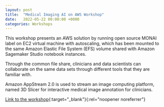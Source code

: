 ```yaml
---
layout: post
title:  "Medical Imaging AI on AWS Workshop"
date:   2022-05-22 00:00:00 +0000
categories: Workshops 
---
```


This workshop presents an AWS solution by running open source MONAI label on EC2 virtual machine with autoscaling, which has been mounted to the same Amazon Elastic File System (EFS) volume shared with Amazon Sagemaker Studio notebook instances.

Through the common file share, clinicians and data scientists can collaborate on the same data sets through different tools that they are familiar with.

Amazon AppStream 2.0 is used to stream an image computing platform, named 3D Slicer for interactive medical image annotation for clinicians.

[Link to the workshop](https://github.com/aws-samples/aws-healthcare-lifescience-ai-ml-sample-notebooks/tree/main/workshops/Medical_Imaging_AI){:target="_blank"}{:rel="noopener noreferrer"}
